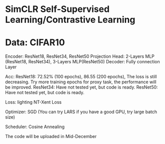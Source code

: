 # SimCLR Self-Supervised Learning/Contrastive Learning

# Data: CIFAR10
Encoder: ResNet18, ResNet34, ResNet50
Projection Head: 2-Layers MLP (ResNet18, ResNet34), 3-Layers MLP(ResNet50)
Decoder: Fully connection Layer

Acc: 
ResNet18: 72.52% (100 epochs), 86.55 (200 epochs), The loss is still decreasing. Try more training epochs for proxy task, the performance will be improved.
ResNet34: Have not tested yet, but code is ready.
ResNet50: Have not tested yet, but code is ready.

Loss:
lighting NT-Xent Loss

Optimizer:
SGD (You can try LARS if you have a good GPU, try large batch size)

Scheduler:
Cosine Annealing

The code will be uploaded in Mid-December
